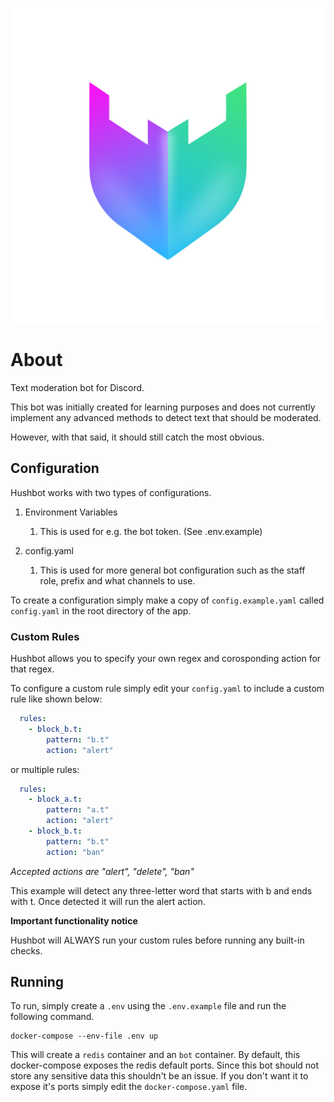 <p align="center">
  <img src="/assets/logo.png"/>
</p>

# About

Text moderation bot for Discord.

This bot was initially created for learning purposes and does not currently implement any advanced methods to detect text that should be moderated.

However, with that said, it should still catch the most obvious.

## Configuration

Hushbot works with two types of configurations.

1. Environment Variables
    1. This is used for e.g. the bot token. (See .env.example)
    
2. config.yaml
    1. This is used for more general bot configuration such as the staff role, prefix and what channels to use.

To create a configuration simply make a copy of `config.example.yaml` called `config.yaml` in the root directory of the app.

### Custom Rules

Hushbot allows you to specify your own regex and corosponding action for that regex.

To configure a custom rule simply edit your `config.yaml` to include a custom rule like shown below:

```yaml
  rules:
    - block_b.t:
        pattern: "b.t"
        action: "alert"
```

or multiple rules:

```yaml
  rules:
    - block_a.t:
        pattern: "a.t"
        action: "alert"
    - block_b.t:
        pattern: "b.t"
        action: "ban"
```

*Accepted actions are "alert", "delete", "ban"*

This example will detect any three-letter word that starts with b and ends with t. Once detected it will run the alert action.

**Important functionality notice**

Hushbot will ALWAYS run your custom rules before running any built-in checks.

## Running

To run, simply create a `.env` using the `.env.example` file and run the following command.

```shell
docker-compose --env-file .env up
```

This will create a `redis` container and an `bot` container.
By default, this docker-compose exposes the redis default ports. Since this bot should not store any sensitive data this shouldn't be an issue. If you don't want it to expose it's ports simply edit the `docker-compose.yaml` file.
